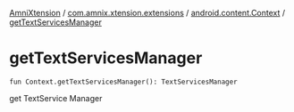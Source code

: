[AmniXtension](../../index.md) / [com.amnix.xtension.extensions](../index.md) / [android.content.Context](index.md) / [getTextServicesManager](./get-text-services-manager.md)

# getTextServicesManager

`fun Context.getTextServicesManager(): TextServicesManager`

get TextService Manager

